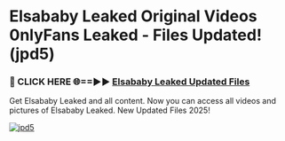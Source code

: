 # Elsababy Leaked Original Videos 0nlyFans Leaked - Files Updated! (jpd5)

<h3>🔴 CLICK HERE 🌐==►► <a href="https://hetstrat.blog/NMqPAm" rel="nofollow">Elsababy Leaked Updated Files</a></h3>

Get Elsababy Leaked and all content. Now you can access all videos and pictures of Elsababy Leaked. New Updated Files 2025!

[![jpd5](https://i.imgur.com/K7sEzmb.gif)](https://hetstrat.blog/NMqPAm)
